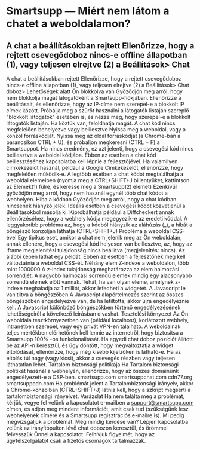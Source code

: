 # Smartsupp — Miért nem látom a chatet a weboldalamon?
## A chat a beállításokban rejtett Ellenőrizze, hogy a rejtett csevegődoboz nincs-e offline állapotban (1), vagy teljesen elrejtve (2) a Beállítások> Chat 
A chat a beállításokban rejtett
Ellenőrizze, hogy a rejtett csevegődoboz nincs-e offline állapotban (1), vagy teljesen elrejtve (2) a Beállítások> Chat doboz> Lehetőségek alatt
Ön blokkolva van
Győződjön meg arról, hogy nem blokkolja magát látogatóként a Smartsupp-fiókjában.
Ellenőrizze a beállításait, és ellenőrizze, hogy az IP-címe nem szerepel-e a blokkolt IP címek között.
Próbálja meg a szűrőt használni a látogatók listáján szereplő "blokkolt látogatók" esetében is, és nézze meg, hogy szerepel-e a blokkolt látogatók listáján. Ha köztük van, feloldhatja magát.
A chat kód nincs megfelelően behelyezve vagy beillesztve
Nyissa meg a weboldal, vagy a konzol forráskódját. Nyissa meg az oldal forráskódját (a Chrome-ban a parancsikon CTRL + U), és próbáljon megkeresni (CTRL + F) a Smartsuppot. Ha nincs eredmény, ez azt jelenti, hogy a csevegési kód nincs beillesztve a weboldal kódjába. Ebben az esetben a chat kód beillesztéséhez kapcsolatba kell lépnie a fejlesztőjével. 
Ha valamilyen címkekezelőt használ, például a Google Címkekezelőt, ellenőrizze, hogy megfelelően működik-e. A legtöbb esetben a chat kódot megtalálhatja a weboldal elemeiben (nyomja meg a CTRL+SHIFT+J billentyűket, kattintson az Elemek(1) fülre, és keresse meg a Smartsupp(2) elemet)
Ezenkívül győződjön meg arról, hogy nem használ egynél több chat kódot a webhelyén.
Hiba a kódban
Győződjön meg arról, hogy a chat kódban nincsenek hiányzó jelek. Ideális esetben a csevegési kódot közvetlenül a Beállításokból másolja ki. Kipróbálhatja például a Diffcheckert annak ellenőrzéséhez, hogy a webhely kódja megegyezik-e az eredeti kóddal. A leggyakoribb probléma az, hogy a kódból hiányzik az aláhúzás (_), a hibát a böngésző konzolján láthatja (CTRL+SHIFT+J)
Probléma a weboldal CSS-ével
Egy tipikus eset, amikor a chat nem jelenik meg az Ön weboldalán, annak ellenére, hogy a csevegési kód helyesen van beillesztve, az, hogy az iframe megjelenítési tulajdonság nincs beállítva (megjelenítés: nincs). Az alábbi képen láthat egy példát. Ebben az esetben a fejlesztőnek meg kell változtatnia a weboldal CSS-ét.
Néhány elem Z-indexe a weboldalon, több mint 1000000
A z-index tulajdonság meghatározza az elem halmozási sorrendjét.
A nagyobb halmozási sorrendű elemek mindig egy alacsonyabb sorrendű elemek előtt vannak.
Tehát, ha van olyan eleme, amelynek z-indexe meghaladja az 1 milliót, akkor lefedheti a widgetet.
A Javascript le van tiltva a böngészőben
A Javascript alapértelmezés szerint az összes böngészőben engedélyezve van, de ha letiltotta, akkor újra engedélyeznie kell. A Javascript különböző böngészőkben történő engedélyezésének lehetőségeiről a következő leírásban olvashat.
Tesztelési környezet
Az Ön weboldala tesztkörnyezetben van (például localhost), korlátozott webhely, intranetben szerepel, vagy egy privát VPN-en található. A weboldalnak teljes mértékben elérhetőnek kell lennie az internetről, hogy biztosítsa a Smartsupp 100% -os funkcionalitását.
Ha egyedi chat doboz pozíciót állított be az API-n keresztül, és úgy döntött, hogy megváltoztatja a widget eltolódását, ellenőrizze, hogy még kisebb kijelzőken is látható-e. Ha az eltolás túl nagy (vagy kicsi), akkor a csevegés részben vagy teljesen láthatatlan lehet.
Tartalom biztonsági politikája
Ha Tartalom biztonsági politikát használ a webhelyén, ellenőrizze, hogy az összes domainünk engedélyezett-e a CSP-ben.
smartsupp.com
smartsuppchat.com
cdn77.org
smartsuppcdn.com
Ha problémát jelent a Tartalombiztonsági irányelv, akkor a Chrome-konzolban (CTRL+SHIFT+J) látnia kell, hogy a szkript megsérti a tartalombiztonsági irányelvet.
Varázslat
Ha nem találta meg a problémát, kérjük, vegye fel velünk a kapcsolatot e-mailben a support@smartsupp.com címen, és adjon meg mindent információt, amit csak tud (szükségünk lesz webhelyének címére és a Smartsupp regisztrációs e-mailre is). Mi pedig megvizsgáljuk a problémát.
Még mindig kérdése van? Lépjen kapcsolatba velünk az irányítópulton lévő chat dobozon keresztül, és örömmel felvesszük Önnel a kapcsolatot. Felhívjuk figyelmét, hogy az ügyfélszolgálatot csak a fizetős csomagok tartalmazzák.

